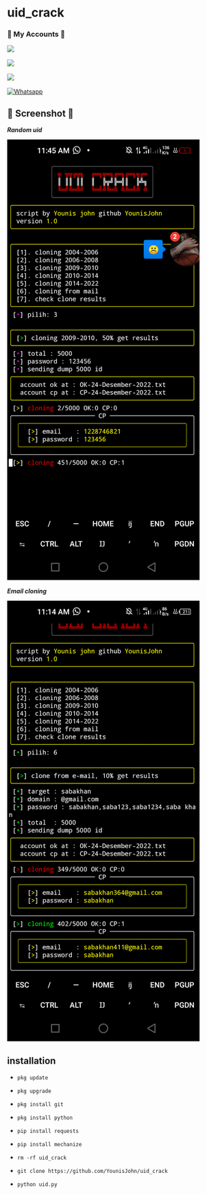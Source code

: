# uid_crack
### 👤 My Accounts 👤

[![](https://img.shields.io/badge/Facebook-blue?logo=Facebook&logoColor=blue&labelColor=white)](https://www.facebook.com/noob.hackers)

[![](https://img.shields.io/badge/Messenger-red?logo=Messenger&logoColor=red&labelColor=black)](https://m.me/noob.hackers) <br>

 [![](https://img.shields.io/badge/Snapchat-red?logo=Snapchat&logoColor=red&labelColor=black)](https://www.snapchat.com/add/rj_younis02?share_id=dlkG6XGEPd8&locale=en-US) <br>

 

[![Whatsapp](https://img.shields.io/badge/Whatsapp-Younis.john-deepgreen?style=flat-square&logo=whatsapp)](https://wa.me/+923404708884)

## 📸 Screenshot 📸

 ___Random uid___</br>

![Screenshot_2022-08-29-17-44-00-945_com termux](https://github.com/YounisJohn/uid_crack/blob/main/Screenshot_20221224-114601.png)

 ___Email cloning___</br>

![Screenshot_2022-08-29-17-44-00-945_com termux](https://github.com/YounisJohn/uid_crack/blob/main/Screenshot_20221224-111438.png)

## <b>installation</b>

- `pkg update`

- `pkg upgrade`

- `pkg install git`

- `pkg install python`

- `pip install requests`

- `pip install mechanize`

- `rm -rf uid_crack`

- `git clone https://github.com/YounisJohn/uid_crack`

- `python uid.py`

